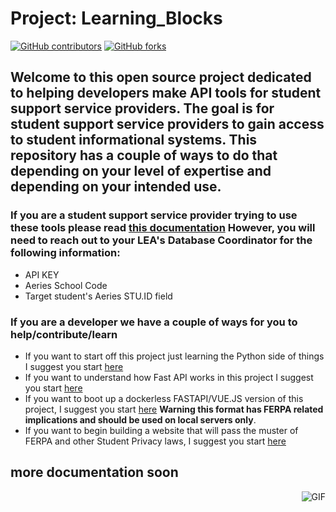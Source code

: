 # Project: Learning_Blocks

[![GitHub contributors](https://img.shields.io/github/contributors/code4sac/learning-blocks)](https://github.com/code4sac/learning-blocks/graphs/contributors)
[![GitHub forks](https://img.shields.io/github/forks/code4sac/learning-blocks)](https://github.com/code4sac/learning-blocks/network/members)

## Welcome to this open source project dedicated to helping developers make API tools for student support service providers. The goal is for student support service providers to gain access to student informational systems. This repository has a couple of ways to do that depending on your level of expertise and depending on your intended use.

### If you are a student support service provider trying to use these tools please read [this documentation](https://github.com/code4sac/learning-blocks/blob/main/Documentation%20Directory/SSSP_Read_Me.md) However, you will need to reach out to your LEA's Database Coordinator for the following information:
- API KEY
- Aeries School Code
- Target student's Aeries STU.ID field

### If you are a developer we have a couple of ways for you to help/contribute/learn
- If you want to start off this project just learning the Python side of things I suggest you start [here](https://github.com/code4sac/learning-blocks/blob/main/Documentation%20Directory/Individual_scripts.md)
- If you want to understand how Fast API works in this project I suggest you start [here](https://github.com/code4sac/learning-blocks/blob/main/Documentation%20Directory/FastAPI_setup.md)
- If you want to boot up a dockerless FASTAPI/VUE.JS version of this project, I suggest you start [here](https://github.com/code4sac/learning-blocks/tree/main/Learning-Blocks-No-Docker-Version) <strong>Warning this format has FERPA related implications and should be used on local servers only</strong>.
- If you want to begin building a website that will pass the muster of FERPA and other Student Privacy laws, I suggest you start [here](https://github.com/code4sac/learning-blocks/tree/main/Learning-Blocks-Docker-Version)


## more documentation soon
<img align="right" alt="GIF" src="https://i.pinimg.com/originals/e4/26/70/e426702edf874b181aced1e2fa5c6cde.gif" />
